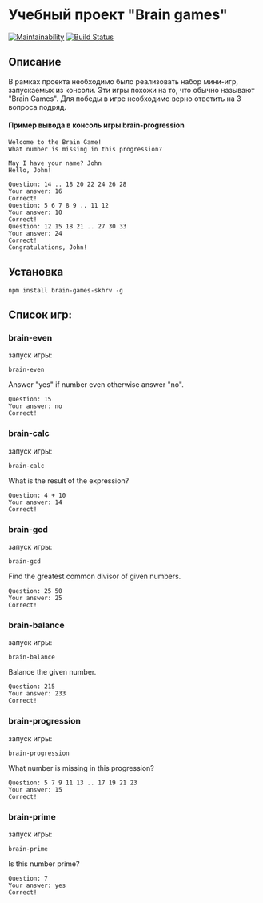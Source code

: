 # Учебный проект "Brain games" 
[![Maintainability](https://api.codeclimate.com/v1/badges/398175ef41ee4165bd16/maintainability)](https://codeclimate.com/github/skhrv/project-lvl1-s284/maintainability) [![Build Status](https://travis-ci.org/skhrv/project-lvl1-s284.svg?branch=master)](https://travis-ci.org/skhrv/project-lvl1-s284)

## Описание
В рамках проекта необходимо было реализовать набор мини-игр, запускаемых из консоли. Эти игры похожи на то, что обычно называют "Brain Games". Для победы в игре необходимо верно ответить на 3 вопроса подряд.

#### Пример вывода в консоль игры brain-progression
```
Welcome to the Brain Game!
What number is missing in this progression?

May I have your name? John
Hello, John!

Question: 14 .. 18 20 22 24 26 28
Your answer: 16
Correct!
Question: 5 6 7 8 9 .. 11 12
Your answer: 10
Correct!
Question: 12 15 18 21 .. 27 30 33
Your answer: 24
Correct!
Congratulations, John!
```

## Установка
```
npm install brain-games-skhrv -g
```
## Список игр:

### brain-even
запуск игры:
```
brain-even
```
Answer "yes" if number even otherwise answer "no".
```
Question: 15
Your answer: no
Correct!
```


### brain-calc
запуск игры:
```
brain-calc
```
What is the result of the expression?
```
Question: 4 + 10
Your answer: 14
Correct!
```
### brain-gcd
запуск игры:
```
brain-gcd
```
Find the greatest common divisor of given numbers.
```
Question: 25 50
Your answer: 25
Correct!
```

### brain-balance
запуск игры:
```
brain-balance
```
Balance the given number.
```
Question: 215
Your answer: 233
Correct!
```
### brain-progression
запуск игры:
```
brain-progression
```
What number is missing in this progression?
```
Question: 5 7 9 11 13 .. 17 19 21 23
Your answer: 15
Correct!
```
### brain-prime
запуск игры:
```
brain-prime
```
Is this number prime? 
```
Question: 7
Your answer: yes
Correct!
